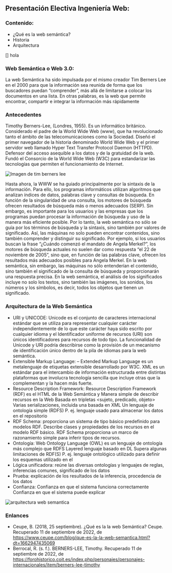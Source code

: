 ## Presentación Electiva Ingeniería Web:
### Contenido:
- ¿Qué es la web semántica?
- Historia
- Arquitectura

[] hola 

### Web Semántica o Web 3.0: 
La web Semántica ha sido impulsada por el mismo creador Tim Berners Lee en el 2000 para que la información sea reunida de forma que los buscadores puedan 
“comprender”, más allá de limitarse a colocar los documentos en una lista. En otras palabras, es la web que permite encontrar, compartir e integrar la información más rápidamente

### Antecedentes
Timothy Berners-Lee, (Londres, 1955). Es un informático británico. Considerado el padre de la World Wide Web (www), que ha revolucionado tanto el ámbito de las telecomunicaciones como la Sociedad. Diseñó el primer navegador de la historia denominado World Wide Web y el primer servidor web llamado Hyper Text Transfer Protocol Daemon (HTTPD). Defensor del acceso asequible a los datos y de la gratuidad de la web. Fundó el Consorcio de la World Wide Web (W3C) para estandarizar las tecnologías que permiten el funcionamiento de Internet.

![Imagen de tim berners lee](https://www.linuxadictos.com/wp-content/uploads/Tim-Berners-Lee.jpg)

Hasta ahora, la WWW se ha guiado principalmente por la sintaxis de la información. Para ello, los programas informáticos utilizan algoritmos que analizan índices de datos, palabras clave y consultas de búsqueda. En función de la singularidad de una consulta, los motores de búsqueda ofrecen resultados de búsqueda más o menos adecuados (SERP).
Sin embargo, es importante para los usuarios y las empresas que los programas puedan procesar la información de búsqueda y uso de la manera más eficiente posible. Por lo tanto, la web semántica no sólo se guía por los términos de búsqueda y la sintaxis, sino también por valores de significado. Así, las máquinas no solo pueden encontrar contenidos, sino también comprender y distinguir su significado.
Por ejemplo, si los usuarios buscan la frase “¿Cuándo comenzó el mandato de Angela Merkel?”, los motores de búsqueda actuales no suelen dar como respuesta “el 22 de noviembre de 2005”, sino que, en función de las palabras clave, ofrecen los resultados más adecuados posibles para Angela Merkel.
En la web semántica, sin embargo, las máquinas no sólo entenderían el contenido, sino también el significado de la consulta de búsqueda y proporcionarán una respuesta precisa. En la web semántica, el análisis de los significados incluye no solo los textos, sino también las imágenes, los sonidos, los números y los símbolos, es decir, todos los objetos que tienen un significado.
 
### Arquitectura de la Web Semántica
- URI y UNICODE: Unicode es el conjunto de caracteres internacional estándar que se utiliza para representar cualquier carácter independientemente de lo que este carácter haya sido escrito por cualquier idioma y el Identificador uniforme de recursos (URI) son únicos identificadores para recursos de todo tipo. La funcionalidad de Unicode y URI podría describirse como la provisión de un mecanismo de identificación único dentro de la pila de idiomas para la web semántica.
- Extensible Markup Language: – Extended Markup Language es un metalenguaje de etiquetas extensible desarrollado por W3C. XML es un estándar para el intercambio de información estructurada entre distintas plataformas que involucra tecnología sencilla que incluye otras que la complementan y la hacen más fuerte.
- Resource Description Framework: Resource Description Framework (RDF) es el HTML de la Web Semántica y Manera simple de describir recursos en la Web Basada en tripletas <sujeto, predicado, objeto> Varias serializaciones, incluida una basada en XML Un lenguaje de ontología simple (RDFS) P. ej. lenguaje usado para almacenar los datos en el repositorio
- RDF Schema: proporciona un sistema de tipo básico predefinido para modelos RDF. Describe clases y propiedades de los recursos en el modelo RDF básico. RDF Schema proporciona un marco de razonamiento simple para inferir tipos de recursos.
- Ontología: Web Ontology Language (OWL) es un lenguaje de ontología más complejo que RDFS Layered lenguaje basado en DL Supera algunas limitaciones de RDF(S) P. ej. lenguaje ontológico utilizado para definir los esquemas utilizado en el
- Lógica unificadora: reúne las diversas ontologías y lenguajes de reglas, inferencias comunes, significado de los datos
- Prueba: explicación de los resultados de la inferencia, procedencia de los datos
- Confianza: Confianza en que el sistema funciona correctamente Confianza en que el sistema puede explicar

![arquitectura web semantica](http://4.bp.blogspot.com/-J74zBC610jw/ULweS5TQmMI/AAAAAAAAAFQ/dcCVvFth7BU/s1600/web-31.png)

### Enlances

- Ceupe, B. (2018, 25 septiembre). ¿Qué es la la web Semántica? Ceupe. Recuperado 11 de septiembre de 2022, de https://www.ceupe.com/blog/que-es-la-la-web-semantica.html?dt=1662947435069
- Berrocal, R. (s. f.). BERNERS-LEE, Timothy. Recuperado 11 de septiembre de 2022, de https://forohistorico.coit.es/index.php/personajes/personajes-internacionales/item/berners-lee-timothy
